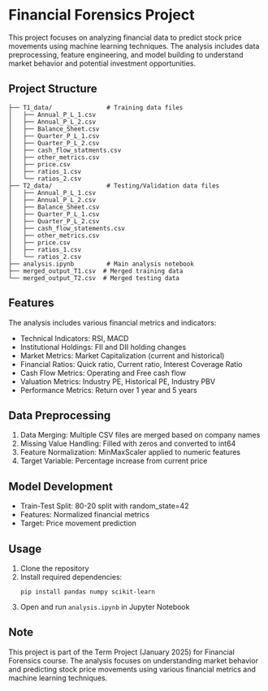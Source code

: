 # Financial Forensics Project

This project focuses on analyzing financial data to predict stock price movements using machine learning techniques. The analysis includes data preprocessing, feature engineering, and model building to understand market behavior and potential investment opportunities.

## Project Structure

```
├── T1_data/               # Training data files
│   ├── Annual_P_L_1.csv
│   ├── Annual_P_L_2.csv
│   ├── Balance_Sheet.csv
│   ├── Quarter_P_L_1.csv
│   ├── Quarter_P_L_2.csv
│   ├── cash_flow_statments.csv
│   ├── other_metrics.csv
│   ├── price.csv
│   ├── ratios_1.csv
│   └── ratios_2.csv
├── T2_data/               # Testing/Validation data files
│   ├── Annual_P_L_1.csv
│   ├── Annual_P_L_2.csv
│   ├── Balance_Sheet.csv
│   ├── Quarter_P_L_1.csv
│   ├── Quarter_P_L_2.csv
│   ├── cash_flow_statements.csv
│   ├── other_metrics.csv
│   ├── price.csv
│   ├── ratios_1.csv
│   └── ratios_2.csv
├── analysis.ipynb         # Main analysis notebook
├── merged_output_T1.csv  # Merged training data
└── merged_output_T2.csv  # Merged testing data
```

## Features

The analysis includes various financial metrics and indicators:

- Technical Indicators: RSI, MACD
- Institutional Holdings: FII and DII holding changes
- Market Metrics: Market Capitalization (current and historical)
- Financial Ratios: Quick ratio, Current ratio, Interest Coverage Ratio
- Cash Flow Metrics: Operating and Free cash flow
- Valuation Metrics: Industry PE, Historical PE, Industry PBV
- Performance Metrics: Return over 1 year and 5 years

## Data Preprocessing

1. Data Merging: Multiple CSV files are merged based on company names
2. Missing Value Handling: Filled with zeros and converted to int64
3. Feature Normalization: MinMaxScaler applied to numeric features
4. Target Variable: Percentage increase from current price

## Model Development

- Train-Test Split: 80-20 split with random_state=42
- Features: Normalized financial metrics
- Target: Price movement prediction

## Usage

1. Clone the repository
2. Install required dependencies:
   ```
   pip install pandas numpy scikit-learn
   ```
3. Open and run `analysis.ipynb` in Jupyter Notebook

## Note

This project is part of the Term Project (January 2025) for Financial Forensics course. The analysis focuses on understanding market behavior and predicting stock price movements using various financial metrics and machine learning techniques.